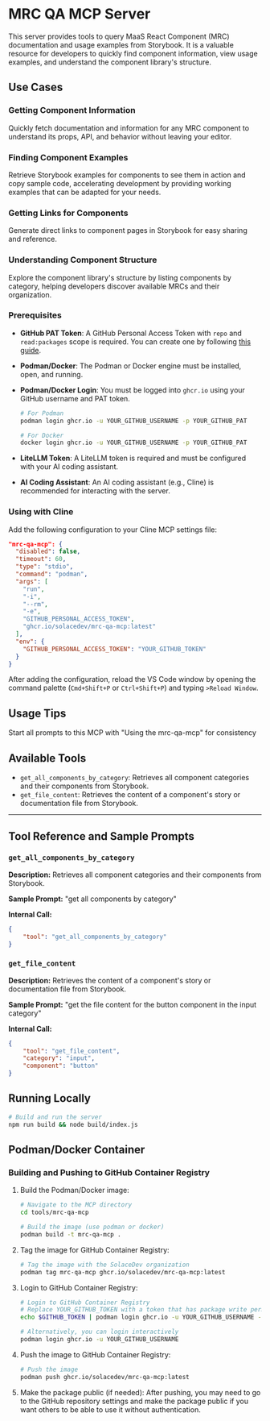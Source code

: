 # MRC QA MCP Server

This server provides tools to query MaaS React Component (MRC) documentation and usage examples from Storybook. It is a valuable resource for developers to quickly find component information, view usage examples, and understand the component library's structure.

## Use Cases

### Getting Component Information

Quickly fetch documentation and information for any MRC component to understand its props, API, and behavior without leaving your editor.

### Finding Component Examples

Retrieve Storybook examples for components to see them in action and copy sample code, accelerating development by providing working examples that can be adapted for your needs.

### Getting Links for Components

Generate direct links to component pages in Storybook for easy sharing and reference.

### Understanding Component Structure

Explore the component library's structure by listing components by category, helping developers discover available MRCs and their organization.

### Prerequisites

- **GitHub PAT Token**: A GitHub Personal Access Token with `repo` and `read:packages` scope is required. You can create one by following [this guide](https://docs.github.com/en/authentication/keeping-your-account-and-data-secure/creating-a-personal-access-token).
- **Podman/Docker**: The Podman or Docker engine must be installed, open, and running.
- **Podman/Docker Login**: You must be logged into `ghcr.io` using your GitHub username and PAT token.

  ```bash
  # For Podman
  podman login ghcr.io -u YOUR_GITHUB_USERNAME -p YOUR_GITHUB_PAT

  # For Docker
  docker login ghcr.io -u YOUR_GITHUB_USERNAME -p YOUR_GITHUB_PAT
  ```

- **LiteLLM Token**: A LiteLLM token is required and must be configured with your AI coding assistant.
- **AI Coding Assistant**: An AI coding assistant (e.g., Cline) is recommended for interacting with the server.

### Using with Cline

Add the following configuration to your Cline MCP settings file:

```json
"mrc-qa-mcp": {
  "disabled": false,
  "timeout": 60,
  "type": "stdio",
  "command": "podman",
  "args": [
    "run",
    "-i",
    "--rm",
    "-e",
    "GITHUB_PERSONAL_ACCESS_TOKEN",
    "ghcr.io/solacedev/mrc-qa-mcp:latest"
  ],
  "env": {
    "GITHUB_PERSONAL_ACCESS_TOKEN": "YOUR_GITHUB_TOKEN"
  }
}
```

After adding the configuration, reload the VS Code window by opening the command palette (`Cmd+Shift+P` or `Ctrl+Shift+P`) and typing `>Reload Window`.

## Usage Tips

Start all prompts to this MCP with "Using the mrc-qa-mcp" for consistency

## Available Tools

- `get_all_components_by_category`: Retrieves all component categories and their components from Storybook.
- `get_file_content`: Retrieves the content of a component's story or documentation file from Storybook.

---

## Tool Reference and Sample Prompts

### `get_all_components_by_category`

**Description:** Retrieves all component categories and their components from Storybook.

**Sample Prompt:** "get all components by category"

**Internal Call:**

```json
{
	"tool": "get_all_components_by_category"
}
```

### `get_file_content`

**Description:** Retrieves the content of a component's story or documentation file from Storybook.

**Sample Prompt:** "get the file content for the button component in the input category"

**Internal Call:**

```json
{
	"tool": "get_file_content",
	"category": "input",
	"component": "button"
}
```

## Running Locally

```bash
# Build and run the server
npm run build && node build/index.js
```

## Podman/Docker Container

### Building and Pushing to GitHub Container Registry

1.  Build the Podman/Docker image:

    ```bash
    # Navigate to the MCP directory
    cd tools/mrc-qa-mcp

    # Build the image (use podman or docker)
    podman build -t mrc-qa-mcp .
    ```

2.  Tag the image for GitHub Container Registry:

    ```bash
    # Tag the image with the SolaceDev organization
    podman tag mrc-qa-mcp ghcr.io/solacedev/mrc-qa-mcp:latest
    ```

3.  Login to GitHub Container Registry:

    ```bash
    # Login to GitHub Container Registry
    # Replace YOUR_GITHUB_TOKEN with a token that has package write permissions
    echo $GITHUB_TOKEN | podman login ghcr.io -u YOUR_GITHUB_USERNAME --password-stdin

    # Alternatively, you can login interactively
    podman login ghcr.io -u YOUR_GITHUB_USERNAME
    ```

4.  Push the image to GitHub Container Registry:

    ```bash
    # Push the image
    podman push ghcr.io/solacedev/mrc-qa-mcp:latest
    ```

5.  Make the package public (if needed):
    After pushing, you may need to go to the GitHub repository settings and make the package public if you want others to be able to use it without authentication.
